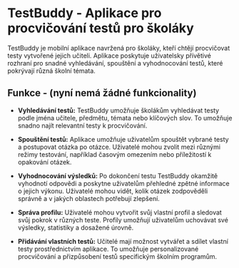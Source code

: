 # TestBuddy - Aplikace pro procvičování testů pro školáky

TestBuddy je mobilní aplikace navržená pro školáky, kteří chtějí procvičovat testy vytvořené jejich učiteli. Aplikace poskytuje uživatelsky přívětivé rozhraní pro snadné vyhledávání, spouštění a vyhodnocování testů, které pokrývají různá školní témata.

## Funkce - (nyní nemá žádné funkcionality)

-   **Vyhledávání testů:** TestBuddy umožňuje školákům vyhledávat testy podle jména učitele, předmětu, témata nebo klíčových slov. To umožňuje snadno najít relevantní testy k procvičování.
    
-   **Spouštění testů:** Aplikace umožňuje uživatelům spouštět vybrané testy a postupovat otázka po otázce. Uživatelé mohou zvolit mezi různými režimy testování, například časovým omezením nebo příležitostí k opakování otázek.
    
-   **Vyhodnocování výsledků:** Po dokončení testu TestBuddy okamžitě vyhodnotí odpovědi a poskytne uživatelům přehledné zpětné informace o jejich výkonu. Uživatelé mohou vidět, kolik otázek zodpověděli správně a v jakých oblastech potřebují zlepšení.
    
-   **Správa profilu:** Uživatelé mohou vytvořit svůj vlastní profil a sledovat svůj pokrok v různých teste. Profily umožňují uživatelům uchovávat své výsledky, statistiky a dosažené úrovně.
    
-   **Přidávání vlastních testů:** Učitelé mají možnost vytvářet a sdílet vlastní testy prostřednictvím aplikace. To umožňuje personalizované procvičování a přizpůsobení testů specifickým školním programům.
